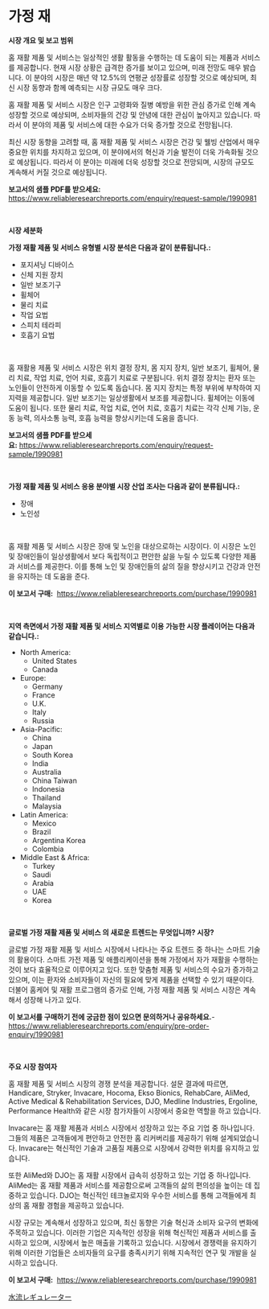 <p><h1>가정 재</h1></p><p><strong>시장 개요 및 보고 범위</strong></p>
<p><p>홈 재활 제품 및 서비스는 일상적인 생활 활동을 수행하는 데 도움이 되는 제품과 서비스를 제공합니다. 현재 시장 상황은 급격한 증가를 보이고 있으며, 미래 전망도 매우 밝습니다. 이 분야의 시장은 매년 약 12.5%의 연평균 성장률로 성장할 것으로 예상되며, 최신 시장 동향과 함께 예측되는 시장 규모도 매우 크다.</p><p>홈 재활 제품 및 서비스 시장은 인구 고령화와 질병 예방을 위한 관심 증가로 인해 계속 성장할 것으로 예상되며, 소비자들의 건강 및 안녕에 대한 관심이 높아지고 있습니다. 따라서 이 분야의 제품 및 서비스에 대한 수요가 더욱 증가할 것으로 전망됩니다.</p><p>최신 시장 동향을 고려할 때, 홈 재활 제품 및 서비스 시장은 건강 및 웰빙 산업에서 매우 중요한 위치를 차지하고 있으며, 이 분야에서의 혁신과 기술 발전이 더욱 가속화될 것으로 예상됩니다. 따라서 이 분야는 미래에 더욱 성장할 것으로 전망되며, 시장의 규모도 계속해서 커질 것으로 예상됩니다.</p></p>
<p><strong>보고서의 샘플 PDF를 받으세요:</strong> <a href="https://www.reliableresearchreports.com/enquiry/request-sample/1990981">https://www.reliableresearchreports.com/enquiry/request-sample/1990981</a></p>
<p>&nbsp;</p>
<p><strong>시장 세분화</strong></p>
<p><strong>가정 재활 제품 및 서비스 유형별 시장 분석은 다음과 같이 분류됩니다.:</strong></p>
<p><ul><li>포지셔닝 디바이스</li><li>신체 지원 장치</li><li>일반 보조기구</li><li>휠체어</li><li>물리 치료</li><li>작업 요법</li><li>스피치 테라피</li><li>호흡기 요법</li></ul></p>
<p>&nbsp;</p>
<p><p>홈 재활용 제품 및 서비스 시장은 위치 결정 장치, 몸 지지 장치, 일반 보조기, 휠체어, 물리 치료, 작업 치료, 언어 치료, 호흡기 치료로 구분됩니다. 위치 결정 장치는 환자 또는 노인들이 안전하게 이동할 수 있도록 돕습니다. 몸 지지 장치는 특정 부위에 부착하여 지지력을 제공합니다. 일반 보조기는 일상생활에서 보조를 제공합니다. 휠체어는 이동에 도움이 됩니다. 또한 물리 치료, 작업 치료, 언어 치료, 호흡기 치료는 각각 신체 기능, 운동 능력, 의사소통 능력, 호흡 능력을 향상시키는데 도움을 줍니다.</p></p>
<p><strong>보고서의 샘플 PDF를 받으세요:</strong>&nbsp;<a href="https://www.reliableresearchreports.com/enquiry/request-sample/1990981">https://www.reliableresearchreports.com/enquiry/request-sample/1990981</a></p>
<p>&nbsp;</p>
<p><strong> 가정 재활 제품 및 서비스 응용 분야별 시장 산업 조사는 다음과 같이 분류됩니다.:</strong></p>
<p><ul><li>장애</li><li>노인성</li></ul></p>
<p>&nbsp;</p>
<p><p>홈 재활 제품 및 서비스 시장은 장애 및 노인을 대상으로하는 시장이다. 이 시장은 노인 및 장애인들이 일상생활에서 보다 독립적이고 편안한 삶을 누릴 수 있도록 다양한 제품과 서비스를 제공한다. 이를 통해 노인 및 장애인들의 삶의 질을 향상시키고 건강과 안전을 유지하는 데 도움을 준다.</p></p>
<p><strong>이 보고서 구매:</strong>&nbsp; <a href="https://www.reliableresearchreports.com/purchase/1990981">https://www.reliableresearchreports.com/purchase/1990981</a></p>
<p>&nbsp;</p>
<p><strong>지역 측면에서 가정 재활 제품 및 서비스 지역별로 이용 가능한 시장 플레이어는 다음과 같습니다.:</strong></p>
<p><ul>
    <li>
        North America:
        <ul>
            <li>United States</li>
            <li>Canada</li>
        </ul>
    </li>
    <li>
        Europe:
        <ul>
            <li>Germany</li>
            <li>France</li>
            <li>U.K.</li>
            <li>Italy</li>
            <li>Russia</li>
        </ul>
    </li>
    <li>
        Asia-Pacific:
        <ul>
            <li>China</li>
            <li>Japan</li>
            <li>South Korea</li>
            <li>India</li>
            <li>Australia</li>
            <li>China Taiwan</li>
            <li>Indonesia</li>
            <li>Thailand</li>
            <li>Malaysia</li>
        </ul>
    </li>
    <li>
        Latin America:
        <ul>
            <li>Mexico</li>
            <li>Brazil</li>
            <li>Argentina Korea</li>
            <li>Colombia</li>
        </ul>
    </li>
    <li>
        Middle East & Africa:
        <ul>
            <li>Turkey</li>
            <li>Saudi</li>
            <li>Arabia</li>
            <li>UAE</li>
            <li>Korea</li>
        </ul>
    </li>
    </ul></p>
<p>&nbsp;</p>
<p><strong>글로벌 가정 재활 제품 및 서비스 의 새로운 트렌드는 무엇입니까? 시장?</strong></p>
<p><p>글로벌 가정 재활 제품 및 서비스 시장에서 나타나는 주요 트렌드 중 하나는 스마트 기술의 활용이다. 스마트 가전 제품 및 애플리케이션을 통해 가정에서 자가 재활을 수행하는 것이 보다 효율적으로 이루어지고 있다. 또한 맞춤형 제품 및 서비스의 수요가 증가하고 있으며, 이는 환자와 소비자들이 자신의 필요에 맞게 제품을 선택할 수 있기 때문이다. 더불어 홈케어 및 재활 프로그램의 증가로 인해, 가정 재활 제품 및 서비스 시장은 계속해서 성장해 나가고 있다.</p></p>
<p><strong>이 보고서를 구매하기 전에 궁금한 점이 있으면 문의하거나 공유하세요.</strong>- <a href="https://www.reliableresearchreports.com/enquiry/pre-order-enquiry/1990981">https://www.reliableresearchreports.com/enquiry/pre-order-enquiry/1990981</a></p>
<p>&nbsp;</p>
<p><strong>주요 시장 참여자</strong></p>
<p><p>홈 재활 제품 및 서비스 시장의 경쟁 분석을 제공합니다. 설문 결과에 따르면, Handicare, Stryker, Invacare, Hocoma, Ekso Bionics, RehabCare, AliMed, Active Medical & Rehabilitation Services, DJO, Medline Industries, Ergoline, Performance Health와 같은 시장 참가자들이 시장에서 중요한 역할을 하고 있습니다.</p><p>Invacare는 홈 재활 제품과 서비스 시장에서 성장하고 있는 주요 기업 중 하나입니다. 그들의 제품은 고객들에게 편안하고 안전한 홈 리커버리를 제공하기 위해 설계되었습니다. Invacare는 혁신적인 기술과 고품질 제품으로 시장에서 강력한 위치를 유지하고 있습니다.</p><p>또한 AliMed와 DJO는 홈 재활 시장에서 급속히 성장하고 있는 기업 중 하나입니다. AliMed는 홈 재활 제품과 서비스를 제공함으로써 고객들의 삶의 편의성을 높이는 데 집중하고 있습니다. DJO는 혁신적인 테크놀로지와 우수한 서비스를 통해 고객들에게 최상의 홈 재활 경험을 제공하고 있습니다.</p><p>시장 규모는 계속해서 성장하고 있으며, 최신 동향은 기술 혁신과 소비자 요구의 변화에 주목하고 있습니다. 이러한 기업은 지속적인 성장을 위해 혁신적인 제품과 서비스를 출시하고 있으며, 시장에서 높은 매출을 기록하고 있습니다. 시장에서 경쟁력을 유지하기 위해 이러한 기업들은 소비자들의 요구를 충족시키기 위해 지속적인 연구 및 개발을 실시하고 있습니다.</p></p>
<p><strong>이 보고서 구매:</strong>&nbsp;&nbsp;<a href="https://www.reliableresearchreports.com/purchase/1990981">https://www.reliableresearchreports.com/purchase/1990981</a></p>
<p><p><a href="https://medium.com/@dm15982023/%E6%B0%B4%E6%B5%81%E8%AA%BF%E6%95%B4%E5%99%A8%E5%B8%82%E5%A0%B4%E8%AA%BF%E6%9F%BB%E3%83%AC%E3%83%9D%E3%83%BC%E3%83%88-%E3%81%9D%E3%81%AE%E6%AD%B4%E5%8F%B2%E3%81%A82024%E5%B9%B4%E3%81%8B%E3%82%892031%E5%B9%B4%E3%81%BE%E3%81%A7%E3%81%AE%E4%BA%88%E6%B8%AC-d22cd5302a87">水流レギュレーター</a></p></p>
